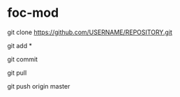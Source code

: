 # foc-mod

git clone https://github.com/USERNAME/REPOSITORY.git

git add *

git commit

git pull

git push origin master
